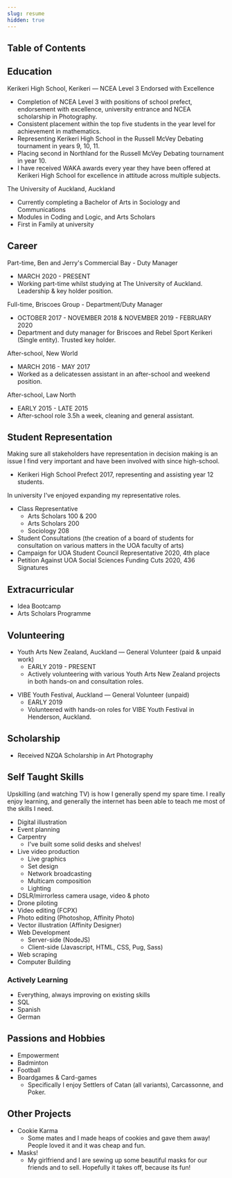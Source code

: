 ```yaml
---
slug: resume
hidden: true
---
```


## Table of Contents

## Education

Kerikeri High School, Kerikeri — NCEA Level 3 Endorsed with Excellence

- Completion of NCEA Level 3 with positions of school prefect, endorsement with excellence, university entrance and NCEA scholarship in Photography.
- Consistent placement within the top five students in the year level for achievement in mathematics.
- Representing Kerikeri High School in the Russell McVey Debating tournament in years 9, 10, 11.
- Placing second in Northland for the Russell McVey Debating tournament in year 10.
- I have received WAKA awards every year they have been offered at Kerikeri High School for excellence in attitude across multiple subjects.

The University of Auckland, Auckland

- Currently completing a Bachelor of Arts in Sociology and Communications
- Modules in Coding and Logic, and Arts Scholars
- First in Family at university

## Career

Part-time, Ben and Jerry's Commercial Bay - Duty Manager

- MARCH 2020 - PRESENT
- Working part-time whilst studying at The University of Auckland. Leadership & key holder position.

Full-time, Briscoes Group - Department/Duty Manager

- OCTOBER 2017 - NOVEMBER 2018 & NOVEMBER 2019 - FEBRUARY 2020
- Department and duty manager for Briscoes and Rebel Sport Kerikeri (Single entity). Trusted key holder.

After-school, New World

- MARCH 2016 - MAY 2017
- Worked as a delicatessen assistant in an after-school and weekend position.

After-school, Law North

- EARLY 2015 - LATE 2015
- After-school role 3.5h a week, cleaning and general assistant.

## Student Representation

Making sure all stakeholders have representation in decision making is an issue I find very important and have been involved with since high-school.

- Kerikeri High School Prefect 2017, representing and assisting year 12 students.

In university I've enjoyed expanding my representative roles.

- Class Representative
  - Arts Scholars 100 & 200
  - Arts Scholars 200
  - Sociology 208
- Student Consultations (the creation of a board of students for consultation on various matters in the UOA faculty of arts)
- Campaign for UOA Student Council Representative 2020, 4th place
- Petition Against UOA Social Sciences Funding Cuts 2020, 436 Signatures

## Extracurricular

- Idea Bootcamp
- Arts Scholars Programme

## Volunteering

- Youth Arts New Zealand, Auckland — General Volunteer (paid & unpaid work)
  - EARLY 2019 - PRESENT
  - Actively volunteering with various Youth Arts New Zealand projects in both hands-on and consultation roles.

* VIBE Youth Festival, Auckland — General Volunteer (unpaid)
  - EARLY 2019
  - Volunteered with hands-on roles for VIBE Youth Festival in Henderson, Auckland.

## Scholarship

- Received NZQA Scholarship in Art Photography

## Self Taught Skills

Upskilling (and watching TV) is how I generally spend my spare time. I really enjoy learning,
and generally the internet has been able to teach me most of the skills I need.

- Digital illustration
- Event planning
- Carpentry
  - I've built some solid desks and shelves!
- Live video production
  - Live graphics
  - Set design
  - Network broadcasting
  - Multicam composition
  - Lighting
- DSLR/mirrorless camera usage, video & photo
- Drone piloting
- Video editing (FCPX)
- Photo editing (Photoshop, Affinity Photo)
- Vector illustration (Affinity Designer)
- Web Development
  - Server-side (NodeJS)
  - Client-side (Javascript, HTML, CSS, Pug, Sass)
- Web scraping
- Computer Building

### Actively Learning

- Everything, always improving on existing skills
- SQL
- Spanish
- German

## Passions and Hobbies

- Empowerment
- Badminton
- Football
- Boardgames & Card-games
  - Specifically I enjoy Settlers of Catan (all variants), Carcassonne, and Poker.

## Other Projects

- Cookie Karma
  - Some mates and I made heaps of cookies and gave them away! People loved it and it was cheap and fun.
- Masks!
  - My girlfriend and I are sewing up some beautiful masks for our friends and to sell. Hopefully it takes off, because its fun!
